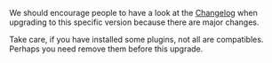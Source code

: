 We should encourage people to have a look at the [Changelog](https://fossil.kd2.org/paheko/wiki?name=Changelog/1.3) when upgrading to this specific version because there are major changes.

Take care, if you have installed some plugins, not all are compatibles. Perhaps you need remove them before this upgrade.
